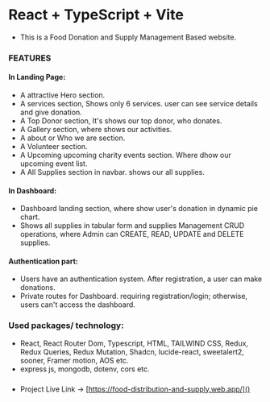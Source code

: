 # React + TypeScript + Vite  

- This is a Food Donation and Supply Management Based website.

### FEATURES  
#### In Landing Page:  
- A attractive Hero section.
- A services section, Shows only 6 services. user can see service details and give donation.
- A Top Donor section, It's shows our top donor, who donates.
- A Gallery section, where shows our activities.
- A about or Who we are section.
- A Volunteer section.
- A Upcoming upcoming charity events section. Where dhow our upcoming event list.
- A All Supplies section in navbar. shows our all supplies.  

#### In Dashboard:  
- Dashboard landing section, where show user's donation in dynamic pie chart.
- Shows all supplies in tabular form and supplies Management CRUD operations, where Admin can CREATE, READ, UPDATE and DELETE supplies.

#### Authentication part:  
- Users have an authentication system. After registration, a user can make donations.
- Private routes for Dashboard. requiring registration/login; otherwise, users can't access the dashboard.


### Used packages/ technology:  
- React, React Router Dom, Typescript, HTML, TAILWIND CSS, Redux, Redux Queries, Redux Mutation, Shadcn, lucide-react, sweetalert2, sooner, Framer motion, AOS etc.
- express js, mongodb, dotenv, cors etc.

###  
- Project Live Link  -> [https://food-distribution-and-supply.web.app/]()  